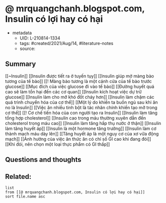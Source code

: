 # @ mrquangchanh.blogspot.com, Insulin có lợi hay có hại


- metadata
	- UID: L-210814-1334
	- tags: #created/2021/Aug/14, #literature-notes 
	- source: 

## Summary
[[~Insulin]]
[[Insulin được tiết ra ở tuyến tụy]]
[[Insulin giúp mở màng bào tương của tế bào]]
[[! Màng bào tương là một cánh cửa của tế bào trước glucose]]
[[Mục đích của việc glucose đi vào tế bào]]
[[Đường huyết quá cao sẽ làm tổn hại đến các cơ quan]]
[[Insulin kích hoạt việc dự trữ glucose]]
[[Insulin làm cho mỡ khó đốt cháy hơn]]
[[Insulin làm chậm các quá trình chuyển hóa của cơ thể]]
[[Một lý do khiến ta buồn ngủ sau khi ăn no là Insulin]]
[[Việc ăn nhiều tinh bột là tác nhân chính khiến tạo mỡ trong cơ thể]]
[[! Cơ chế tiến hóa của con người tạo ra Insulin]]
[[Insulin làm tăng tổng hợp cholesterol]]
[[Insulin cao trong máu thường xuyên dẫn đến cholesterol trong máu cao]]
[[Insulin làm tăng hấp thụ nước ở thận]]
[[Insulin làm tăng huyết áp]]
[[Insulin là một hormone tăng trưởng]]
[[Insulin làm cơ thành mạch máu dày lên]]
[[Tăng huyết áp là một nguy cơ của xơ vữa động mạch]]
[[Ảnh hưởng của việc ăn thức ăn có chỉ số GI cao khi đang đói]]
[[Khi đói, nên chọn một loại thực phẩm có GI thấp]]

## Questions and thoughts


## Related:
```dataview
list
from [[@ mrquangchanh.blogspot.com, Insulin có lợi hay có hại]]
sort file.name asc
```
